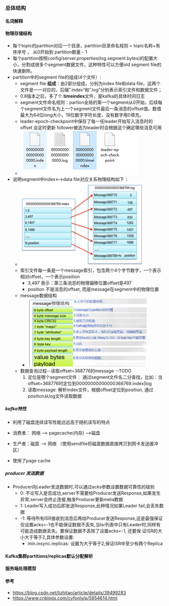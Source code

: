 ### 总体结构



####  名词解释





####  物理存储结构

* 每个topic的partition对应一个目录，partition目录命名规则 = topic名称+有序序号 ， 从0开始到 partition数量 - 1
* 每个partition按照config/server.properties(log.segment.bytes)的配置大小，分割成很多个segment数据文件，这种特性可以方便old segment file的快速删除。
* partition中的segment file的组成(4个文件）:
  * segment file **组成**：由2部分组成，分别为index file和data file，这两个文件是一一对应的，后缀”.index”和”.log”分别表示索引文件和数据文件；
  * 0.8版本之后，多了个.**timeindex**文件，是kafka的具体时间日志
  * segment文件命名规则：partion全局的第一个segment从0开始，后续每个segment文件名为上一个segment文件最后一条消息的offset值。数值最大为64位long大小，19位数字字符长度，没有数字用0填充。
  * leader-epoch-checkpoint中保存了每一任leader开始写入消息时的offset 会定时更新
     follower被选为leader时会根据这个确定哪些消息可用
  * ![image-20200505180304436](./images\segment.png)
* 说明segment中index<—->data file对应关系物理结构如下：
  * <img src=".\images\smap.png" alt="这里写图片描述" style="zoom: 50%;" />
  * 索引文件每一条是一个message索引，包含两个4个字节数字，一个表示相对offset，一个表示position
    * 3,497 表示：第三条消息的物理偏移位置offset是497
    * position 不是消息的offset, 而是message在segment中的物理位置
  * message数据结构
    * <img src=".\images\message.png" alt="这里写图片描述" style="zoom:50%;" />
  * 数据查询过程--读取offset=368776的message  --TODO
    1. 定位是哪个segment文件： 通过segment文件名二分查找，比如：当offset=368776时定位到00000000000000368769.index|log
    2. 读取message: 解析index文件，根据offset定位到position, 通过position从log文件读取数据



##### kafka特性

* 利用了磁盘连续读写性能远远高于随机读写的特点
* 消费者：  网络 —>  pagecache(内存) —>磁盘
* 生产者：磁盘 —> 网络      （使用sendfile将磁盘数据直接拷贝到网卡发送缓冲区）

* 使用了page cache



#####  producer 发送数据

* Producer向Leader发送数据时,可以通过acks参数设置数据可靠性的级别
  * 0: 不论写入是否成功,server不需要给Producer发送Response,如果发生异常,server会终止连接,触发Producer更新meta数据
  * 1: Leader写入成功后即发送Response,此种情况如果Leader fail,会丢失数据
  * -1: 等待所有ISR接收到消息后再给Producer发送Response,这是最强保证 
     仅设置acks=-1也不能保证数据不丢失,当Isr列表中只有Leader时,同样有可能造成数据丢失。要保证数据不丢除了设置acks=-1, 还要保 证ISR的大小大于等于2,具体参数设置:
    * min.insync.replicas: 设置为大于等于2,保证ISR中至少有两个Replica 

#### Kafka集群partitions/replicas默认分配解析





####  服务端处理模型









































#### 参考

* https://blog.csdn.net/lizhitao/article/details/39499283
* https://www.cnblogs.com/cyfonly/p/5954614.html